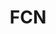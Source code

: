 ---
# This topic lives at
# https://digital.gov/topics/fcn

# Topic Title
title: "FCN"

# description — keep it short and clear
# summary: ""

# Weight
weight: 1

# For more information on managing topics,
# see https://github.com/GSA/digitalgov.gov/wiki/topics
---